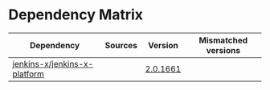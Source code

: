 # Dependency Matrix

Dependency | Sources | Version | Mismatched versions
---------- | ------- | ------- | -------------------
[jenkins-x/jenkins-x-platform](https://github.com/jenkins-x/jenkins-x-platform) |  | [2.0.1661](https://github.com/jenkins-x/jenkins-x-platform/releases/tag/v2.0.1661) | 
